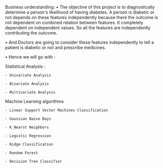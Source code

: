 Business understanding: • The objective of this project is to diagnostically determine a person's likelihood of having diabetes. A person is diabetic or not depends on these features independently because there the outcome is not dependent on combined relation between features. It completely dependent on independent values. So all the features are independently contributing the outcome.

• And Doctors are going to consider these features independently to tell a patient is diabetic or not and prescribe medicines.

• Hence we will go with :

Statistical Analysis :

    - Univariate Analysis
    
    - Bivariate Analysis
    
    - Multivariate Analysis
Machine Learning algorithms

    - Linear Support Vector Machines Classification
    
    - Gaussian Naive Bays
    
    - K_Nearst Neighbors
    
    - Logistic Regression
    
    - Ridge Classification
    
    - Random Forest
    
    - Decision Tree Classifier
